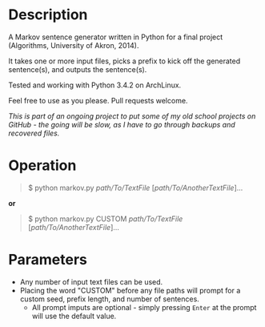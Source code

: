 # Description
A Markov sentence generator written in Python for a final project (Algorithms, University of Akron, 2014).

It takes one or more input files, picks a prefix to kick off the generated sentence(s), and outputs the sentence(s).

Tested and working with Python 3.4.2 on ArchLinux.

Feel free to use as you please. Pull requests welcome. 

*This is part of an ongoing project to put some of my old school projects on GitHub - the going will be slow, as I have to go through backups and recovered files.*


# Operation

> $ python markov.py *path/To/TextFile* [*path/To/AnotherTextFile*]...

 **or**

> $ python markov.py CUSTOM *path/To/TextFile* [*path/To/AnotherTextFile*]...

# Parameters
* Any number of input text files can be used.
* Placing the word "CUSTOM" before any file paths will prompt for a custom seed, prefix length, and number of sentences.
  * All prompt imputs are optional - simply pressing `Enter` at the prompt will use the default value.
